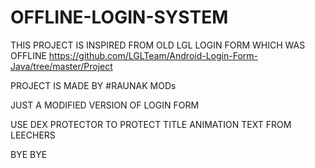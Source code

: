 # OFFLINE-LOGIN-SYSTEM

THIS PROJECT IS INSPIRED FROM OLD LGL LOGIN FORM WHICH WAS OFFLINE 
https://github.com/LGLTeam/Android-Login-Form-Java/tree/master/Project

PROJECT IS MADE BY
#RAUNAK MODs

JUST A MODIFIED VERSION OF LOGIN FORM 

USE DEX PROTECTOR TO PROTECT TITLE ANIMATION TEXT FROM LEECHERS

BYE BYE
